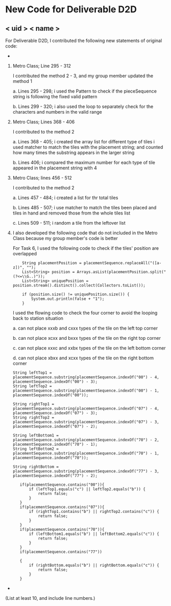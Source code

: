 # New Code for Deliverable D2D

## < uid > < name >

For Deliverable D2D, I contributed the following new statements of original code:

-
 1. Metro Class; Line 295 - 312
 
    I contributed the method 2 - 3, and my group member updated the method 1
    
    a. Lines 295 - 298; i used the Pattern to check if the pieceSequence string is following the fixed valid pattern 
    
    b. Lines 299  - 320; i also used the loop to separately check for the characters and numbers in the valid range
    
 2. Metro Class; Lines 368 - 406
 
    I contributed to the method 2 
    
    a. Lines 368 - 405; i created the array list for different type of tiles 
    i used matcher to match the tiles with the placement string;
    and counted how many times the substring appears in the larger string
    
    b. Lines 406; i compared the maximum number for each type of tile appeared in the placement string with 4
    
 3. Metro Class; lines 456 - 512
 
    I contributed to the method 2 
    
    a. Lines 457 - 484; i created a list for thr total tiles 
    
    b. Lines 485 - 507; i use matcher to match the tiles been placed and tiles in hand 
    and removed those from the whole tiles list
    
    c. Lines 509 - 511; i random a tile from the leftover list 
     
 4. I also developed the following code that do not included in the Metro Class because my group member's code is better
 
    For Task 6, I used the following code to check if the tiles' position are overlapped 
    
            String placementPosition = placementSequence.replaceAll("([a-z])", "");
            List<String> position = Arrays.asList(placementPosition.split("(?<=\\G..)"));
            List<String> uniquePosition = position.stream().distinct().collect(Collectors.toList());
    
            if (position.size() != uniquePosition.size()) {
                System.out.println(false + "1");
            }
            
    I used the flowing code to check the four corner to avoid the looping back to station situation
  
    a. can not place xxxb and cxxx types of the tile on the left top corner 
    
    b. can not place xcxx and bxxx types of the tile on the right top corner 
    
    c. can not place xxxc and xxbx types of the tile on the left bottom corner 
    
    d. can not place xbxx and xcxx types of the tile on the right bottom corner 
    
        String leftTop1 = placementSequence.substring(placementSequence.indexOf("00") - 4, placementSequence.indexOf("00") - 3);
        String leftTop2 = placementSequence.substring(placementSequence.indexOf("00") - 1, placementSequence.indexOf("00"));
    
        String rightTop1 = placementSequence.substring(placementSequence.indexOf("07") - 4, placementSequence.indexOf("07") - 3);
        String rightTop2 = placementSequence.substring(placementSequence.indexOf("07") - 3, placementSequence.indexOf("07") - 2);
    
        String leftBottom1 = placementSequence.substring(placementSequence.indexOf("70") - 2, placementSequence.indexOf("70") - 1);
        String leftBottom2 = placementSequence.substring(placementSequence.indexOf("70") - 1, placementSequence.indexOf("70"));
    
        String rightBottom = placementSequence.substring(placementSequence.indexOf("77") - 3, placementSequence.indexOf("77") - 2);
    
           if(placementSequence.contains("00")){
               if (leftTop1.equals("c") || leftTop2.equals("b")) {
                   return false;
               }
           }
           if(placementSequence.contains("07")){
               if (rightTop1.contains("b") || rightTop2.contains("c")) {
                   return false;
               }
           }
           if(placementSequence.contains("70")){
               if (leftBottom1.equals("b") || leftBottom2.equals("c")) {
                   return false;
               }
           }
           if(placementSequence.contains("77"))
       
           {
               if (rightBottom.equals("b") || rightBottom.equals("c")) {
                   return false;
               }
           }                    
-

(List at least 10, and include line numbers.)
